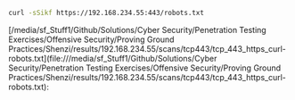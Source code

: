 ```bash
curl -sSikf https://192.168.234.55:443/robots.txt
```

[/media/sf_Stuff1/Github/Solutions/Cyber Security/Penetration Testing Exercises/Offensive Security/Proving Ground Practices/Shenzi/results/192.168.234.55/scans/tcp443/tcp_443_https_curl-robots.txt](file:///media/sf_Stuff1/Github/Solutions/Cyber Security/Penetration Testing Exercises/Offensive Security/Proving Ground Practices/Shenzi/results/192.168.234.55/scans/tcp443/tcp_443_https_curl-robots.txt):

```

```
